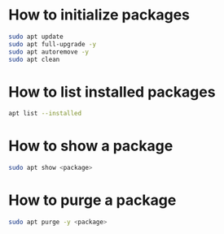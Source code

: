# How to initialize packages
```bash
sudo apt update
sudo apt full-upgrade -y
sudo apt autoremove -y
sudo apt clean
```

# How to list installed packages
```bash
apt list --installed
```

# How to show a package
```bash
sudo apt show <package>
```

# How to purge a package
```bash
sudo apt purge -y <package>
```